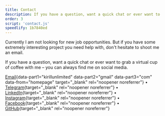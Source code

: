 ```yaml
---
title: Contact
description: If you have a question, want a quick chat or ever want to grab a virtual cup of coffee with me – you can always find me on social media.
order: 3
script: 'contact.js'
speedlify: 1b7840ed
---
```


Currently I am not looking for new job opportunities. But if you have some extremely interesting project you need help with, don't hesitate to shoot me an email.

If you have a question, want a quick chat or ever want to grab a virtual cup of coffee with me – you can always find me on social media.

[Email](){data-part1="kirillunlimited" data-part2="gmail" data-part3="com" data-from="homepage" target="\_blank" rel="noopener noreferrer"}
• [Telegram](https://t.me/kirillunlimited){target="\_blank" rel="noopener noreferrer"}
• [LinkedIn](https://www.linkedin.com/in/kirillunlimited){target="\_blank" rel="noopener noreferrer"}
• [Instagram](https://www.instagram.com/kirillunlimited){target="\_blank" rel="noopener noreferrer"}
• [Facebook](https://www.facebook.com/kirillunlimited){target="\_blank" rel="noopener noreferrer"}
• [GitHub](https://github.com/kirillunlimited){target="\_blank" rel="noopener noreferrer"}
